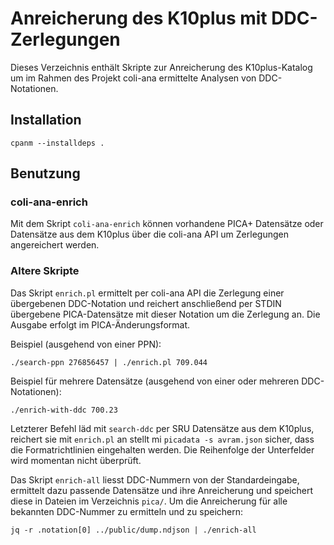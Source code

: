 # Anreicherung des K10plus mit DDC-Zerlegungen

Dieses Verzeichnis enthält Skripte zur Anreicherung des K10plus-Katalog um im Rahmen des Projekt coli-ana ermittelte Analysen von DDC-Notationen.

## Installation

    cpanm --installdeps .

## Benutzung

### coli-ana-enrich

Mit dem Skript `coli-ana-enrich` können vorhandene PICA+ Datensätze oder Datensätze aus dem K10plus über die coli-ana API um Zerlegungen angereichert werden.

### Altere Skripte

Das Skript `enrich.pl` ermittelt per coli-ana API die Zerlegung einer übergebenen DDC-Notation und reichert anschließend per STDIN übergebene PICA-Datensätze mit dieser Notation um die Zerlegung an. Die Ausgabe erfolgt im PICA-Änderungsformat.

Beispiel (ausgehend von einer PPN):

    ./search-ppn 276856457 | ./enrich.pl 709.044

Beispiel für mehrere Datensätze (ausgehend von einer oder mehreren DDC-Notationen):

    ./enrich-with-ddc 700.23

Letzterer Befehl läd mit `search-ddc` per SRU Datensätze aus dem K10plus, reichert sie mit `enrich.pl` an stellt mi `picadata -s avram.json` sicher, dass die Formatrichtlinien eingehalten werden. Die Reihenfolge der Unterfelder wird momentan nicht überprüft.

Das Skript `enrich-all` liesst DDC-Nummern von der Standardeingabe, ermittelt dazu passende Datensätze und ihre Anreicherung und speichert diese in Dateien im Verzeichnis `pica/`. Um die Anreicherung für alle bekannten DDC-Nummer zu ermitteln und zu speichern:

    jq -r .notation[0] ../public/dump.ndjson | ./enrich-all

